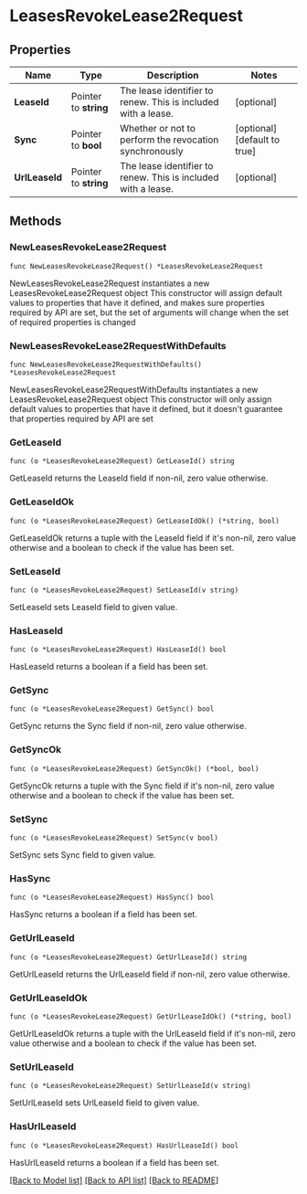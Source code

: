 # LeasesRevokeLease2Request


## Properties

Name | Type | Description | Notes
------------ | ------------- | ------------- | -------------
**LeaseId** | Pointer to **string** | The lease identifier to renew. This is included with a lease. | [optional] 
**Sync** | Pointer to **bool** | Whether or not to perform the revocation synchronously | [optional] [default to true]
**UrlLeaseId** | Pointer to **string** | The lease identifier to renew. This is included with a lease. | [optional] 



## Methods


### NewLeasesRevokeLease2Request

`func NewLeasesRevokeLease2Request() *LeasesRevokeLease2Request`

NewLeasesRevokeLease2Request instantiates a new LeasesRevokeLease2Request object
This constructor will assign default values to properties that have it defined,
and makes sure properties required by API are set, but the set of arguments
will change when the set of required properties is changed

### NewLeasesRevokeLease2RequestWithDefaults

`func NewLeasesRevokeLease2RequestWithDefaults() *LeasesRevokeLease2Request`

NewLeasesRevokeLease2RequestWithDefaults instantiates a new LeasesRevokeLease2Request object
This constructor will only assign default values to properties that have it defined,
but it doesn't guarantee that properties required by API are set


### GetLeaseId

`func (o *LeasesRevokeLease2Request) GetLeaseId() string`

GetLeaseId returns the LeaseId field if non-nil, zero value otherwise.

### GetLeaseIdOk

`func (o *LeasesRevokeLease2Request) GetLeaseIdOk() (*string, bool)`

GetLeaseIdOk returns a tuple with the LeaseId field if it's non-nil, zero value otherwise
and a boolean to check if the value has been set.

### SetLeaseId

`func (o *LeasesRevokeLease2Request) SetLeaseId(v string)`

SetLeaseId sets LeaseId field to given value.


### HasLeaseId

`func (o *LeasesRevokeLease2Request) HasLeaseId() bool`

HasLeaseId returns a boolean if a field has been set.




### GetSync

`func (o *LeasesRevokeLease2Request) GetSync() bool`

GetSync returns the Sync field if non-nil, zero value otherwise.

### GetSyncOk

`func (o *LeasesRevokeLease2Request) GetSyncOk() (*bool, bool)`

GetSyncOk returns a tuple with the Sync field if it's non-nil, zero value otherwise
and a boolean to check if the value has been set.

### SetSync

`func (o *LeasesRevokeLease2Request) SetSync(v bool)`

SetSync sets Sync field to given value.


### HasSync

`func (o *LeasesRevokeLease2Request) HasSync() bool`

HasSync returns a boolean if a field has been set.




### GetUrlLeaseId

`func (o *LeasesRevokeLease2Request) GetUrlLeaseId() string`

GetUrlLeaseId returns the UrlLeaseId field if non-nil, zero value otherwise.

### GetUrlLeaseIdOk

`func (o *LeasesRevokeLease2Request) GetUrlLeaseIdOk() (*string, bool)`

GetUrlLeaseIdOk returns a tuple with the UrlLeaseId field if it's non-nil, zero value otherwise
and a boolean to check if the value has been set.

### SetUrlLeaseId

`func (o *LeasesRevokeLease2Request) SetUrlLeaseId(v string)`

SetUrlLeaseId sets UrlLeaseId field to given value.


### HasUrlLeaseId

`func (o *LeasesRevokeLease2Request) HasUrlLeaseId() bool`

HasUrlLeaseId returns a boolean if a field has been set.









[[Back to Model list]](../README.md#documentation-for-models) [[Back to API list]](../README.md#documentation-for-api-endpoints) [[Back to README]](../README.md)


